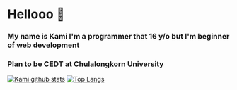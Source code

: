 # Hellooo 👋

### My name is Kami I'm a programmer that 16 y/o but I'm beginner of web development 
### Plan to be CEDT at Chulalongkorn University

[![Kami github stats](https://github-readme-stats.vercel.app/api?username=KamiK4M1)](https://github.com/KamiK4M1)
[![Top Langs](https://github-readme-stats.vercel.app/api/top-langs/?username=KamiK4M1&layout=compact)](https://github.com/KamiK4M1)
<!--
**KamiK4M1/KamiK4M1** is a ✨ _special_ ✨ repository because its `README.md` (this file) appears on your GitHub profile.

Here are some ideas to get you started:

- 🔭 I’m currently working on ...
- 🌱 I’m currently learning ...
- 👯 I’m looking to collaborate on ...
- 🤔 I’m looking for help with ...
- 💬 Ask me about ...
- 📫 How to reach me: ...
- 😄 Pronouns: ...
- ⚡ Fun fact: ...
-->
